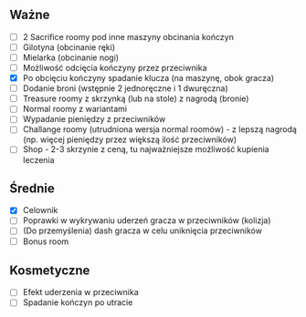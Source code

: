 ## Ważne

- [ ] 2 Sacrifice roomy pod inne maszyny obcinania kończyn
- [ ] Gilotyna (obcinanie ręki)
- [ ] Mielarka (obcinanie nogi)
- [ ] Możliwość odcięcia kończyny przez przeciwnika
- [x] Po obcięciu kończyny spadanie klucza (na maszynę, obok gracza)
- [ ] Dodanie broni (wstępnie 2 jednoręczne i 1 dwuręczna)
- [ ] Treasure roomy z skrzynką (lub na stole) z nagrodą (bronie)
- [ ] Normal roomy z wariantami
- [ ] Wypadanie pieniędzy z przeciwników
- [ ] Challange roomy (utrudniona wersja normal roomów) - z lepszą nagrodą (np. więcej pieniędzy przez większą ilość przeciwników)
- [ ] Shop - 2-3 skrzynie z ceną, tu najważniejsze możliwość kupienia leczenia
## Średnie

- [x] Celownik
- [ ] Poprawki w wykrywaniu uderzeń gracza w przeciwników (kolizja)
- [ ] (Do przemyślenia) dash gracza w celu uniknięcia przeciwników
- [ ] Bonus room
## Kosmetyczne

- [ ] Efekt uderzenia w przeciwnika
- [ ] Spadanie kończyn po utracie